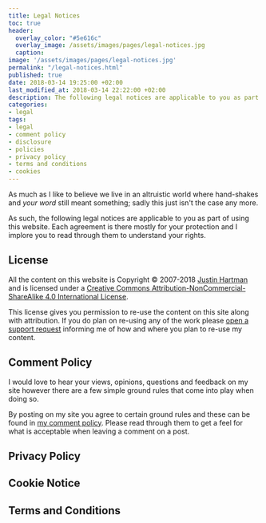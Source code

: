 ```yaml
---
title: Legal Notices
toc: true
header:
  overlay_color: "#5e616c"
  overlay_image: /assets/images/pages/legal-notices.jpg
  caption:
image: '/assets/images/pages/legal-notices.jpg'
permalink: "/legal-notices.html"
published: true
date: 2018-03-14 19:25:00 +02:00
last_modified_at: 2018-03-14 22:22:00 +02:00
description: The following legal notices are applicable to you as part of using this website. Each agreement is there mostly for your protection and I implore you to read through them to understand your rights.
categories:
- legal
tags:
- legal
- comment policy
- disclosure
- policies
- privacy policy
- terms and conditions
- cookies
---
```

As much as I like to believe we live in an altruistic world where hand-shakes and _your word_ still meant something; sadly this just isn't the case any more.

As such, the following legal notices are applicable to you as part of using this website. Each agreement is there mostly for your protection and I implore you to read through them to understand your rights.

## License
All the content on this website is Copyright &copy; 2007-2018 <a rel="author" href="http://justin.hartman.me">Justin Hartman</a> and is licensed under a <a rel="license external" href="http://creativecommons.org/licenses/by-nc-sa/4.0/">Creative Commons Attribution-NonCommercial-ShareAlike 4.0 International License</a>. 

This license gives you permission to re-use the content on this site along with attribution. If you do plan on re-using any of the work please [open a support request][support] informing me of how and where you plan to re-use my content.

## Comment Policy
I would love to hear your views, opinions, questions and feedback on my site however there are a few simple ground rules that come into play when doing so.

By posting on my site you agree to certain ground rules and these can be found in [my comment policy][comment-policy]. Please read through them to get a feel for what is acceptable when leaving a comment on a post.

## Privacy Policy

## Cookie Notice

## Terms and Conditions


[support]: https://github.com/justinhartman/justinhartman.github.io/issues/new
[pic-credit]: https://www.pexels.com/photo/police-money-finance-funny-33596/
[comment-policy]: /comment-policy.html
